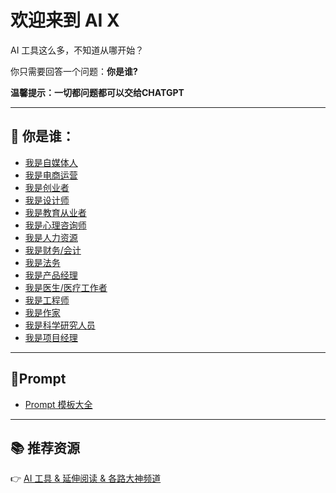# 欢迎来到 AI X

AI 工具这么多，不知道从哪开始？

你只需要回答一个问题：**你是谁?**

**温馨提示：一切都问题都可以交给CHATGPT**

---

## 👥 你是谁：

- [我是自媒体人](roles/media-creator.md)
- [我是电商运营](roles/ecommerce.html)
- [我是创业者](roles/founder.md)
- [我是设计师](roles/designer-creator.md)
- [我是教育从业者](roles/educator.md)
- [我是心理咨询师](roles/psychologist.md)
- [我是人力资源](roles/hr.md)
- [我是财务/会计](roles/finance.md)
- [我是法务](roles/legal.md)
- [我是产品经理](roles/product-manager.md)
- [我是医生/医疗工作者](roles/doctor.md)
- [我是工程师](roles/engineer.md)
- [我是作家](roles/writer.md)
- [我是科学研究人员](roles/researcher.md)
- [我是项目经理](roles/project-manager.md)


---

## 🚀Prompt
- [Prompt 模板大全](prompt.md)

---

## 📚 推荐资源  
👉 [AI 工具 & 延伸阅读 & 各路大神频道](./resources.md)
